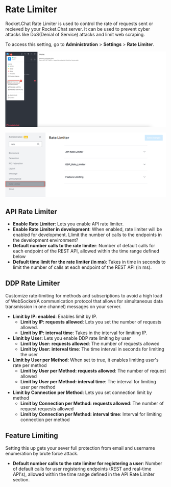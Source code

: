 # Rate Limiter

Rocket.Chat Rate Limiter is used to control the rate of requests sent or recieved by your Rocket.Chat server. It can be used to prevent cyber attacks like DoS(Denial of Service) attacks and limit web scraping.

To access this setting, go to **Administration** > **Settings** > **Rate Limiter**.

![](../../../.gitbook/assets/administration-nav.png)

![](<../../../.gitbook/assets/image (671) (1) (1) (1).png>)

## API Rate Limiter <a href="#9f0duy7a3no" id="9f0duy7a3no"></a>

* **Enable Rate Limiter**: Lets you enable API  rate limiter.
* **Enable Rate Limiter in development**: When enabled, rate limiter will be enabled for development. Llimit the number of calls to the endpoints in the development environment?
* **Default number calls to the rate limiter**: Number of default calls for each endpoint of the REST API, allowed within the time range defined below
* **Default time limit for the rate limiter (in ms)**: Takes in time in seconds to limit the number of calls at each endpoint of the REST API (in ms).

## DDP Rate Limiter <a href="#ikikwb84ti" id="ikikwb84ti"></a>

Customize rate-limiting for methods and subscriptions to avoid a high load of WebSocket(A communication protocol that allows for simultaneous data transmission in one channel) messages on your server.

* **Limit by IP: enabled**: Enables limit by IP.
  * **Limit by IP: requests allowed**: Lets you set the number of requests allowed.
  * **Limit by IP: interval time**: Takes in the interval for limiting IP.
* **Limit by User:** Lets you enable DDP rate limiting by user
  * **Limit by User: requests allowed**: The number of requests allowed
  * **Limit by User: interval time**: The time interval in seconds for limiting the user
* **Limit by User per Method**: When set to true, it enables limiting user's rate per method
  * **Limit by User per Method: requests allowed**: The number of request allowed
  * **Limit by User per Method: interval time**: The interval for limiting user per method&#x20;
* **Limit by Connection per Method**: Lets you set connection limit by method
  * **Limit by Connection per Method: requests allowed**: The number of request requests allowed&#x20;
  * **Limit by Connection per Method: interval time**: Interval for limiting connection per method

## Feature Limiting

Setting this up gets your sever full protection from email and username enumeration by brute force attack.

* **Default number calls to the rate limiter for registering a user**: Number of default calls for user registering endpoints (REST and real-time API's), allowed within the time range defined in the API Rate Limiter section.
